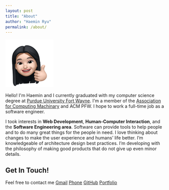 ```yaml
---
layout: post
title: "About"
author: "Haemin Ryu"
permalink: /about/
---
```


<img src="../assets/Haeminticon.png" alt="poster" style="width:150px;height:150px;">

Hello! I'm Haemin and I currently graduated with my computer science degree at [Purdue University Fort Wayne](https://www.pfw.edu/). I'm a member of the [Association for Computing Machinary](https://www.acm.org/) and ACM PFW. I hope to work a full-time job as a software engineer. 

I took interests in **Web Development**, **Human-Computer Interaction**, and the **Software Engineering area**. Software can provide tools to help people and to do many great things for the people in need. I love thinking about changes to make the user experience and humans’ life better. I’m knowledgeable of architecture design best practices. I’m developing with the philosophy of making good products that do not give up even minor details.

## Get In Touch!
Feel free to contact me 
[Gmail](mailto://developer.haemin.ryu@gmail.com)
[Phone](tel:260-255-2983)
[GitHub](https://github.com/happygoals)
[Portfolio](https://happygoals.github.io)
